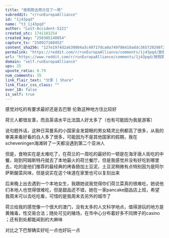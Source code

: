 ```yaml
---
title: "放假跑去荷兰住了一周"
subreddit: "r/runEuropaAlliance"
id: "1j43pqd"
name: "t3_1j43pqd"
author: "Lost-Accident-5221"
created_utc: 1741183254
created_key: "250305140054"
capture_ts: "250927160452"
content_sha256: "127e1974d2a639804a3c49717dca0a749f86410addc365729298f2457db8a544"
permalink: "https://reddit.com/r/runEuropaAlliance/comments/1j43pqd/放假跑去荷兰住了一周/"
url: "https://www.reddit.com/r/runEuropaAlliance/comments/1j43pqd/放假跑去荷兰住了一周/"
domain: "self.runEuropaAlliance"
ups: 25
upvote_ratio: 0.79
num_comments: 35
link_flair_text: "分享 | Share"
link_flair_css_class: ""
over_18: false
is_self: true
---
```


感觉对吃的有要求最好还是去巴黎 伦敦这种地方住比较好

荷兰人都很友善，而且英语水平比法国人好太多了（也有可能因为我是游客）

说句题外话，这种日耳曼系的小国家金发碧眼的男女精灵比例都高了很多，从我的审美来看好看的白人多了很多，可能因为不是其他国家的假期，我在scheveningen海滩转了一天都没遇到第二个亚洲人

但是，食物实在是太难吃了，在荷兰的一周吃的最好的一顿是在海牙唐人街吃的中餐，刚到阿姆斯特丹就去了本地最火的荷兰餐厅，但是我感觉并没有好吃到哪里去，吃的是他们推荐的最经典的烤香肠加土豆泥，土豆泥稍微有点特别因为是阿尔萨斯酸菜风味，但是说实在这个味道在家里也可以复刻出来

后来晚上出去遇到一个本地女生，我跟她说我觉得你们荷兰菜真的很难吃，她说他们本地人也觉得很难吃，但是甜品还不错，她在一家pancake甜品店上班，希望我周末可以去吃吃看，可惜的是我周末去另外的城市了

荷兰给我的感觉像一个很大的澳门，没有太多的人文科学地点，值得游玩的地方是黄赌毒，性交易合法；随处可见的赌场，在市中心分布着好多不同牌子的casino
；还有到处都能闻到的大麻味

对比之下巴黎确实好吃一点也好玩一点
